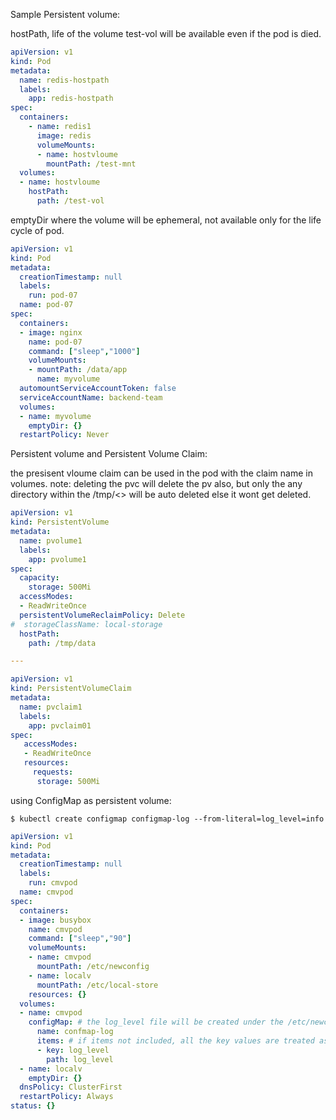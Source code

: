 
Sample Persistent volume:

hostPath, life of the volume test-vol will be available even if the pod is died.

```yaml
apiVersion: v1
kind: Pod
metadata:
  name: redis-hostpath
  labels:
    app: redis-hostpath
spec:
  containers:
    - name: redis1
      image: redis
      volumeMounts:
      - name: hostvloume
        mountPath: /test-mnt
  volumes:
  - name: hostvloume
    hostPath:
      path: /test-vol

```

emptyDir where the volume will be ephemeral, not available only for the life cycle of pod.
```yaml
apiVersion: v1
kind: Pod
metadata:
  creationTimestamp: null
  labels:
    run: pod-07
  name: pod-07
spec:
  containers:
  - image: nginx
    name: pod-07
    command: ["sleep","1000"]
    volumeMounts:
    - mountPath: /data/app
      name: myvolume
  automountServiceAccountToken: false
  serviceAccountName: backend-team
  volumes:
  - name: myvolume
    emptyDir: {}
  restartPolicy: Never
```

Persistent volume and Persistent Volume Claim:

the presisent vloume claim can be used in the pod with the claim name in volumes.
note: deleting the pvc will delete the pv also, but only the any directory within the /tmp/<> will be auto deleted else it wont get deleted.
```yaml
apiVersion: v1
kind: PersistentVolume
metadata:
  name: pvolume1
  labels:
    app: pvolume1
spec:
  capacity:
    storage: 500Mi
  accessModes:
  - ReadWriteOnce
  persistentVolumeReclaimPolicy: Delete
#  storageClassName: local-storage
  hostPath:
    path: /tmp/data

---

apiVersion: v1
kind: PersistentVolumeClaim
metadata:
  name: pvclaim1
  labels:
    app: pvclaim01
spec:
   accessModes:
   - ReadWriteOnce
   resources:
     requests:
      storage: 500Mi

```
using ConfigMap as persistent volume:
```
$ kubectl create configmap configmap-log --from-literal=log_level=info
```
```yaml
apiVersion: v1
kind: Pod
metadata:
  creationTimestamp: null
  labels:
    run: cmvpod
  name: cmvpod
spec:
  containers:
  - image: busybox
    name: cmvpod
    command: ["sleep","90"]
    volumeMounts:
    - name: cmvpod
      mountPath: /etc/newconfig
    - name: localv
      mountPath: /etc/local-store
    resources: {}
  volumes:
  - name: cmvpod
    configMap: # the log_level file will be created under the /etc/newconfig (voumemount) with log_level file which has info as content.
      name: confmap-log
      items: # if items not included, all the key values are treated as file and mounted in the /etc/newconfig folder within the pod
      - key: log_level
        path: log_level
  - name: localv
    emptyDir: {}
  dnsPolicy: ClusterFirst
  restartPolicy: Always
status: {}


```
